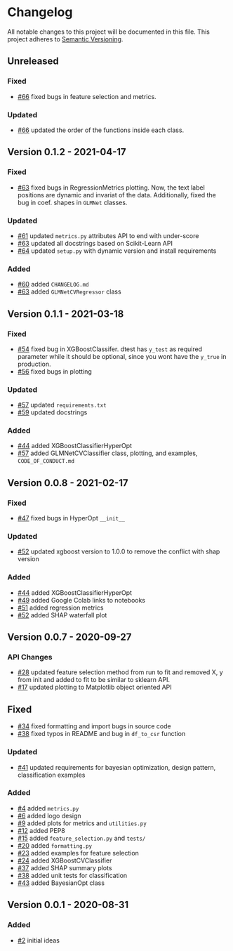 # Changelog
All notable changes to this project will be documented in this file.
This project adheres to [Semantic Versioning](http://semver.org/).

## Unreleased
### Fixed
* [#66](https://github.com/slickml/slick-ml/pull/66) fixed bugs in feature selection and metrics. 

### Updated
* [#66](https://github.com/slickml/slick-ml/pull/66) updated the order of the functions inside each class.

## Version 0.1.2 - 2021-04-17

### Fixed
* [#63](https://github.com/slickml/slick-ml/pull/63) fixed bugs in RegressionMetrics plotting. Now, the text label positions are dynamic and invariat of the data. Additionally, fixed the bug in coef. shapes in `GLMNet` classes. 

### Updated
* [#61](https://github.com/slickml/slick-ml/pull/61) updated `metrics.py` attributes API to end with under-score
* [#63](https://github.com/slickml/slick-ml/pull/63) updated all docstrings based on Scikit-Learn API
* [#64](https://github.com/slickml/slick-ml/pull/64) updated `setup.py` with dynamic version and install requirements

### Added
* [#60](https://github.com/slickml/slick-ml/pull/60) added `CHANGELOG.md`
* [#63](https://github.com/slickml/slick-ml/pull/63) added `GLMNetCVRegressor` class

## Version 0.1.1 - 2021-03-18

### Fixed
* [#54](https://github.com/slickml/slick-ml/pull/54) fixed bug in XGBoostClassifer. dtest has `y_test` as required parameter while it should be optional, since you wont have the `y_true` in production.
* [#56](https://github.com/slickml/slick-ml/pull/56) fixed bugs in plotting

### Updated
* [#57](https://github.com/slickml/slick-ml/pull/57) updated `requirements.txt`
* [#59](https://github.com/slickml/slick-ml/pull/59) updated docstrings

### Added
* [#44](https://github.com/slickml/slick-ml/pull/44) added XGBoostClassifierHyperOpt
* [#57](https://github.com/slickml/slick-ml/pull/57) added GLMNetCVClassifier class, plotting, and examples, `CODE_OF_CONDUCT.md`

## Version 0.0.8 - 2021-02-17

### Fixed
* [#47](https://github.com/slickml/slick-ml/pull/47) fixed bugs in HyperOpt `__init__`
### Updated
* [#52](https://github.com/slickml/slick-ml/pull/52) updated xgboost version to 1.0.0 to remove the conflict with shap version

### Added
* [#44](https://github.com/slickml/slick-ml/pull/44) added XGBoostClassifierHyperOpt
* [#49](https://github.com/slickml/slick-ml/pull/49) added Google Colab links to notebooks
* [#51](https://github.com/slickml/slick-ml/pull/51) added regression metrics
* [#52](https://github.com/slickml/slick-ml/pull/52) added SHAP waterfall plot


## Version 0.0.7 - 2020-09-27

### API Changes
* [#28](https://github.com/slickml/slick-ml/pull/28) updated feature selection method from run to fit and removed X, y from init and added to fit to be similar to sklearn API.
* [#17](https://github.com/slickml/slick-ml/pull/17) updated plotting to Matplotlib object oriented API

## Fixed
* [#34](https://github.com/slickml/slick-ml/pull/34) fixed formatting and import bugs in source code
* [#38](https://github.com/slickml/slick-ml/pull/38) fixed typos in README and bug in `df_to_csr` function

### Updated
* [#41](https://github.com/slickml/slick-ml/pull/41) updated requirements for bayesian optimization, design pattern, classification examples

### Added
* [#4](https://github.com/slickml/slick-ml/pull/4) added `metrics.py`
* [#6](https://github.com/slickml/slick-ml/pull/6) added logo design
* [#9](https://github.com/slickml/slick-ml/pull/9) added plots for metrics and `utilities.py`
* [#12](https://github.com/slickml/slick-ml/pull/12) added PEP8
* [#15](https://github.com/slickml/slick-ml/pull/15) added `feature_selection.py` and `tests/`
* [#20](https://github.com/slickml/slick-ml/pull/20) added `formatting.py`
* [#23](https://github.com/slickml/slick-ml/pull/23) added examples for feature selection
* [#24](https://github.com/slickml/slick-ml/pull/24) added XGBoostCVClassifier
* [#37](https://github.com/slickml/slick-ml/pull/37) added SHAP summary plots
* [#38](https://github.com/slickml/slick-ml/pull/38) added unit tests for classification
* [#43](https://github.com/slickml/slick-ml/pull/43) added BayesianOpt class


## Version 0.0.1 - 2020-08-31
### Added
* [#2](https://github.com/slickml/slick-ml/pull/2) initial ideas
